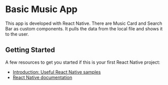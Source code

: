 # Basic Music App
 This app is developed with React Native. There are Music Card and Search Bar as custom components.
 It pulls the data from the local file and shows it to the user.
## Getting Started
A few resources to get you started if this is your first React Native project:
- [Introduction: Useful React Native samples](https://reactnative.dev/docs/getting-started)
- [React Native documentation](https://reactnative.dev/)
